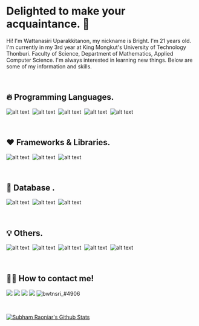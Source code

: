 # Delighted to make your acquaintance. 👋
Hi! I'm Wattanasiri Uparakkitanon, my nickname is Bright. I'm 21 years old. I'm currently in my 3rd year at King Mongkut's University of Technology Thonburi. Faculty of Science, Department of Mathematics, Applied Computer Science. I'm always interested in learning new things. Below are some of my information and skills.

<br/>

## 🔥 Programming Languages.
![alt text](https://img.icons8.com/color/48/000000/dart.png)&nbsp;
![alt text](https://img.icons8.com/color/48/000000/javascript--v1.png)&nbsp;
![alt text](https://img.icons8.com/fluent/50/000000/python.png)&nbsp;
![alt text](https://img.icons8.com/color/48/000000/c-programming.png)&nbsp;
![alt text](https://img.icons8.com/color/48/000000/c-plus-plus-logo.png>)&nbsp;

<br/>

## ❤️ Frameworks & Libraries.
![alt text](https://img.icons8.com/color/48/000000/flutter.png)&nbsp;
![alt text](https://img.icons8.com/color/48/000000/nodejs.png)&nbsp;
![alt text](https://img.icons8.com/color/48/000000/bootstrap.png)&nbsp;

<br/>

## 📙 Database .
![alt text](https://img.icons8.com/color/48/000000/mongodb.png)&nbsp;
![alt text](https://img.icons8.com/color/48/000000/mysql-logo.png)&nbsp;
![alt text](https://img.icons8.com/color/48/000000/firebase.png")&nbsp;

<br/>

## 💡 Others.
![alt text](https://img.icons8.com/color/48/000000/html-5--v1.png)&nbsp;
![alt text](https://img.icons8.com/color/48/000000/css3.png)&nbsp;
![alt text](https://img.icons8.com/color/48/000000/git.png)&nbsp;
![alt text](https://img.icons8.com/color/48/000000/figma--v1.png)&nbsp;
![alt text](https://img.icons8.com/color/48/000000/adobe-xd--v1.png)&nbsp;

<br/>

## 🙎‍♂️ How to contact me!
<p align="left">
    <a href = "https://www.facebook.com/bright.smart.zaza/"><img src="https://img.icons8.com/fluent/48/000000/facebook.png"/></a>
    <a href = "https://www.instagram.com/bwtnsri_/"><img src="https://img.icons8.com/fluent/48/000000/instagram-new.png"/></a>
    <a href = "https://www.linkedin.com/in/wattanasiri-uparakkitanon-903b88225/"><img src="https://img.icons8.com/color/48/000000/linkedin.png"/></a>
    <a href = "mailto: wattnasiri.449@mail.kmutt.ac.th"><img src="https://img.icons8.com/color/48/000000/gmail-new.png"/></a>
    <a><img src="https://img.icons8.com/color/48/000000/discord--v2.png"/ alt="bwtnsri_#4906" title="bwtnsri_#4906"></a>
</p>

<br/>

<a href="https://github.com/wattanasiri"><img alt="Subham Raoniar's Github Stats" src="https://github-readme-stats.vercel.app/api?username=wattanasiri&show_icons=true&count_private=true&theme=react&hide_border=true&bg_color=0D1117" /></a>



<!--
**wattanasiri/wattanasiri** is a ✨ _special_ ✨ repository because its `README.md` (this file) appears on your GitHub profile.

Here are some ideas to get you started:

- 🔭 I’m currently working on ...
- 🌱 I’m currently learning ...
- 👯 I’m looking to collaborate on ...
- 🤔 I’m looking for help with ...
- 💬 Ask me about ...
- 📫 How to reach me: ...
- 😄 Pronouns: ...
- ⚡ Fun fact: ...
-->
